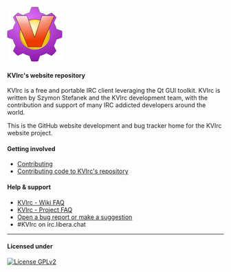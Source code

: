 ![KVIrc logo](https://raw.githubusercontent.com/kvirc/KVIrc/master/data/icons/128x128/kvirc.png "KVIrc - The visual IRC client for the masses!")

#### KVIrc's website repository

KVIrc is a free and portable IRC client leveraging the Qt GUI toolkit.
KVIrc is written by Szymon Stefanek and the KVIrc development team, with the contribution and support of many IRC addicted developers around the world.

This is the GitHub website development and bug tracker home for the KVIrc website project.

#### Getting involved

- [Contributing](https://github.com/kvirc/KVIrc/wiki/Getting-involved-and-contributing#website-management--development)
- [Contributing code to KVIrc's repository](https://github.com/kvirc/KVIrc/wiki/Contributing-code-to-KVIrc's-repository)

#### Help & support

- [KVIrc - Wiki FAQ](https://github.com/kvirc/KVIrc/wiki/FAQ)
- [KVIrc - Project FAQ](https://github.com/kvirc/KVIrc/blob/master/doc/FAQ)
- [Open a bug report or make a suggestion](https://github.com/kvirc/kvirc-www/issues/new)
- #KVIrc on irc.libera.chat

---

#### Licensed under

[![License GPLv2](https://img.shields.io/badge/License-GPLv2-blue.svg)](https://github.com/kvirc/KVIrc/blob/master/doc/LICENSE-GPLV2)
